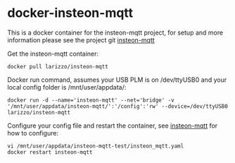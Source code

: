 # docker-insteon-mqtt
This is a docker container for the insteon-mqtt project, for setup and more information please see the project git [insteon-mqtt](https://github.com/TD22057/insteon-mqtt)

Get the insteon-mqtt container:
```
docker pull larizzo/insteon-mqtt
```

Docker run command, assumes your USB PLM is on /dev/ttyUSB0 and your local config folder is /mnt/user/appdata/:
```
docker run -d --name='insteon-mqtt' --net='bridge' -v '/mnt/user/appdata/insteon-mqtt/':'/config':'rw' --device=/dev/ttyUSB0 larizzo/insteon-mqtt
```

Configure your config file and restart the container, see [insteon-mqtt](https://github.com/TD22057/insteon-mqtt) for how to configure:
```
vi /mnt/user/appdata/insteon-mqtt-test/insteon_mqtt.yaml
docker restart insteon-mqtt
```
